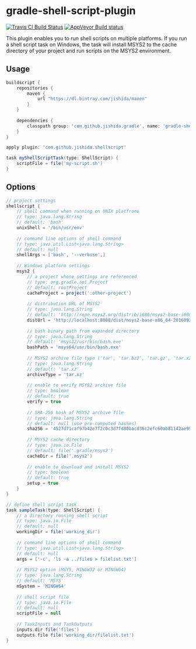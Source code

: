 gradle-shell-script-plugin
==========================

[![Travis CI Build Status](https://travis-ci.org/jishida/gradle-shell-script-plugin.svg?branch=master)](https://travis-ci.org/jishida/gradle-shell-script-plugin)
[![AppVeyor Build status](https://ci.appveyor.com/api/projects/status/x3xrgsne0qixmyrb/branch/master?svg=true)](https://ci.appveyor.com/project/jishida/gradle-shell-script-plugin/branch/master)

This plugin enables you to run shell scripts on multiple platforms. If you run
a shell script task on Windows, the task will install MSYS2 to the cache
directory of your project and run scripts on the MSYS2 environment.

## Usage

```gradle
buildscript {
    repositories {
        maven {
            url "https://dl.bintray.com/jishida/maven"
        }
    }
    
    dependencies {
        classpath group: 'com.github.jishida.gradle', name: 'gradle-shell-script-plugin', version: '0.1'
    }
}

apply plugin: 'com.github.jishida.shellscript'

task myShellScriptTask(type: ShellScript) {
    scriptFile = file('my-script.sh')
}
```

## Options

```gradle
// project settings
shellscript {
    // shell command when running on UNIX platfroms
    // type: java.lang.String
    // default: 'bash'
    unixShell = '/bin/usr/env'
    
    // command line options of shell command
    // type: java.util.List<java.lang.String>
    // default: null
    shellArgs = ['bash', '--verbose',]
    
    // Windows platform settings
    msys2 {
        // a project whose settings are referenced
        // type: org.gradle.api.Project
        // default: rootProject
        cacheProject = project(':other-project')
        
        // distribution URL of MSYS2
        // type: java.lang.String
        // default: 'http://repo.msys2.org/distrib/i686/msys2-base-i686-20160921.tar.xz'
        distUrl = 'http://localhost:8080/dist/msys2-base-x86_64-20160921.tar.xz'
        
        // bash binary path from expanded directory
        // type: java.lang.String
        // default: 'msys32/usr/bin/bash.exe'
        bashPath = 'msys64/usr/bin/bash.exe'
        
        // MSYS2 archive file type ('tar', 'tar.bz2', 'tar.gz', 'tar.xz' or 'zip')
        // type: java.lang.String
        // default: 'tar.xz'
        archiveType = 'tar.xz'
        
        // enable to verify MSYS2 archive file
        // type: boolean
        // default: true
        verify = true
        
        // SHA-256 hash of MSYS2 archive file
        // type: java.lang.String
        // default: null (use pre-computed hashes)
        sha256 = '4527d71caf97b42e7f2c0c3d7fd80bacd36c2efc60ab81142ae9943ce3470e31'
        
        // MSYS2 cache directory
        // type: java.io.File
        // default: file('.gradle/msys2')
        cacheDir = file('.msys2')
        
        // enable to download and install MSYS2
        // type: boolean
        // default: true
        setup = true
    }
}

// define shell script task
task sampleTask(type: ShellScript) {
    // a directory running shell script
    // type: java.io.File
    // default: null
    workingDir = file('working_dir')
    
    // command line options of shell command
    // type: java.util.List<java.lang.String>
    // default: null
    args = ['-c', 'ls -a ../files > filelist.txt']
    
    // MSYS2 option (MSYS, MINGW32 or MINGW64)
    // type: java.lang.String
    // default: 'MSYS'
    mSystem = 'MINGW64'
    
    // shell script file
    // type: java.io.File
    // default: null
    scriptFile = null
    
    // TaskInputs and TaskOutputs
    inputs.dir file('files')
    outputs.file file('working_dir/filelist.txt')
}
```